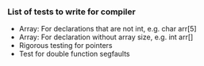 ### List of tests to write for compiler

- Array: For declarations that are not int, e.g. char arr[5]
- Array: For declaration without array size, e.g. int arr[]
- Rigorous testing for pointers
- Test for double function segfaults
